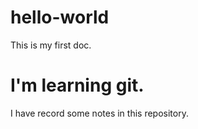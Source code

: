 # hello-world
This is my first doc.
# I'm learning git.
I have record some notes in this repository.
